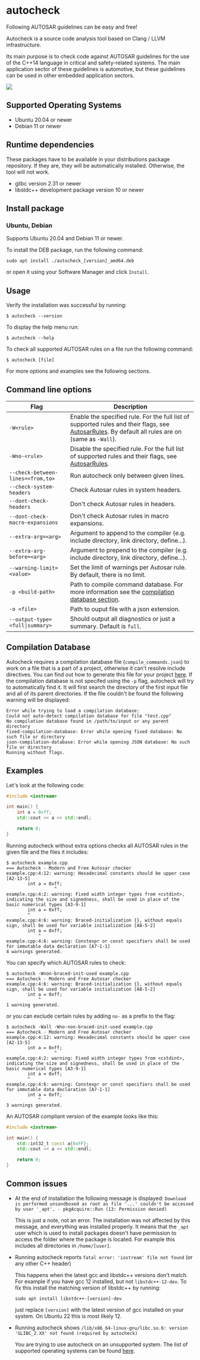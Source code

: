 # autocheck
Following AUTOSAR guidelines can be easy and free!

Autocheck is a source code analysis tool based on Clang / LLVM infrastructure.

Its main purpose is to check code against AUTOSAR guidelines for the use of the C++14 language in critical and safety-related systems. The main application sector of these guidelines is automotive, but these guidelines can be used in other embedded application sectors.

<img src="assets/autocheck.gif"/>

## Supported Operating Systems

- Ubuntu 20.04 or newer
- Debian 11 or newer

## Runtime dependencies

These packages have to be available in your distributions package repository. If they are, they will be automatically installed. Otherwise, the tool will not work.

- glibc version 2.31 or newer
- libstdc++ development package version 10 or newer

## Install package

### Ubuntu, Debian

Supports Ubuntu 20.04 and Debian 11 or newer.

To install the DEB package, run the following command:
```console
sudo apt install ./autocheck_[version]_amd64.deb
```
or open it using your Software Manager and click `Install`.

## Usage

Verify the installation was successful by running:
```console
$ autocheck --version
```

To display the help menu run:
```console
$ autocheck --help
```

To check all supported AUTOSAR rules on a file run the following command:
```console
$ autocheck [file]
```
For more options and examples see the following sections.

## Command line options

| Flag        | Description |
| ---         | ---         |
| `-W<rule>` | Enable the specified rule. For the full list of supported rules and their flags, see [AutosarRules](AutosarRules.md). By default all rules are on (same as `-Wall`). |
| `-Wno-<rule>` | Disable the specified rule. For the full list of supported rules and their flags, see [AutosarRules](AutosarRules.md). |
| `--check-between-lines=<from,to>` | Run autocheck only between given lines. |
| `--check-system-headers` | Check Autosar rules in system headers. |
| `--dont-check-headers` | Don't check Autosar rules in headers. |
| `--dont-check-macro-expansions` | Don't check Autosar rules in macro expansions. |
| `--extra-arg=<arg>` | Argument to append to the compiler (e.g. include directory, link directory, define...). |
| `--extra-arg-before=<arg>` | Argument to prepend to the compiler (e.g. include directory, link directory, define...). |
| `--warning-limit=<value>` | Set the limit of warnings per Autosar rule. By default, there is no limit. |
| `-p <build-path>` | Path to compile command database. For more information see the [compilation database section](#compilation-database). |
| `-o <file>` | Path to ouput file with a json extension. |
| `--output-type=<full\|summary>` | Should output all diagnostics or just a summary. Default is `full`. |

## Compilation Database

Autocheck requires a compilation database file (`compile_commands.json`) to work on a file that is a part of a project, otherwise it can't resolve include directives.
You can find out how to generate this file for your project [here](CompilationDatabase.md).
If the compilation database is not specifed using the `-p` flag, autocheck will try to automatically find it.
It will first search the directory of the first input file and all of its parent directories.
If the file couldn't be found the following warning will be displayed:
```
Error while trying to load a compilation database:
Could not auto-detect compilation database for file "test.cpp"
No compilation database found in /path/to/input or any parent directory
fixed-compilation-database: Error while opening fixed database: No such file or directory
json-compilation-database: Error while opening JSON database: No such file or directory
Running without flags.
```

## Examples

Let's look at the following code:
```cpp
#include <iostream>

int main() {
    int a = 0xff;
    std::cout << a << std::endl;

    return 0;
}
```

Running autocheck without extra options checks all AUTOSAR rules in the given file and the files it includes:

```
$ autocheck example.cpp
=== Autocheck - Modern and Free Autosar checker
example.cpp:4:12: warning: Hexadecimal constants should be upper case [A2-13-5]
        int a = 0xff;
                  ^
example.cpp:4:2: warning: Fixed width integer types from <cstdint>, indicating the size and signedness, shall be used in place of the basic numerical types [A3-9-1]
        int a = 0xff;
        ^
example.cpp:4:6: warning: Braced-initialization {}, without equals sign, shall be used for variable initialization [A8-5-2]
        int a = 0xff;
            ^
example.cpp:4:6: warning: Constexpr or const specifiers shall be used for immutable data declaration [A7-1-1]
4 warnings generated.
```

You can specify which AUTOSAR rules to check:
```
$ autocheck -Wnon-braced-init-used example.cpp
=== Autocheck - Modern and Free Autosar checker
example.cpp:4:6: warning: Braced-initialization {}, without equals sign, shall be used for variable initialization [A8-5-2]
        int a = 0xff;
            ^
1 warning generated.
```

or you can exclude certain rules by adding `no-` as a prefix to the flag:
```
$ autocheck -Wall -Wno-non-braced-init-used example.cpp
=== Autocheck - Modern and Free Autosar checker
example.cpp:4:12: warning: Hexadecimal constants should be upper case [A2-13-5]
        int a = 0xff;
                  ^
example.cpp:4:2: warning: Fixed width integer types from <cstdint>, indicating the size and signedness, shall be used in place of the basic numerical types [A3-9-1]
        int a = 0xff;
        ^
example.cpp:4:6: warning: Constexpr or const specifiers shall be used for immutable data declaration [A7-1-1]
        int a = 0xff;
            ^
3 warnings generated.
```

An AUTOSAR compliant version of the example looks like this:
```cpp
#include <iostream>

int main() {
    std::int32_t const a{0xFF};
    std::cout << a << std::endl;

    return 0;
}
```

## Common issues

- At the end of installation the following message is displayed: `Download is performed unsandboxed as root as file '...' couldn't be accessed by user '_apt'. - pkgAcquire::Run (13: Permission denied)`

  This is just a note, not an error. The installation was not affected by this message, and everything was installed properly.
It means that the `_apt` user which is used to install packages doesn't have permission to access the folder where the package is located. For example this includes all directories in `/home/[user]`.

- Running autocheck reports `fatal error: 'iostream' file not found` (or any other C++ header)

  This happens when the latest gcc and libstdc++ versions don't match. For example if you have gcc 12 installed, but not `libstdc++-12-dev`. To fix this install the matching version of libstdc++ by running:
  ```console
  sudo apt install libstdc++-[version]-dev
  ```
  just replace `[version]` with the latest version of gcc installed on your system. On Ubuntu 22 this is most likely 12.

- Running autocheck shows `/lib/x86_64-linux-gnu/libc.so.6: version 'GLIBC_2.XX' not found (required by autocheck)`

  You are trying to use autocheck on an unsupported system. The list of supported operating systems can be found [here](#supported-operating-systems).
